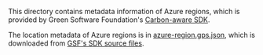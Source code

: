 This directory contains metadata information of Azure regions, which is provided by Green Software Foundation's [Carbon-aware SDK](https://github.com/Green-Software-Foundation/carbon-aware-sdk).

The location metadata of Azure regions is in [azure-region.gps.json](./azure-region.gps.json), which is downloaded from [GSF's SDK source files](https://github.com/Green-Software-Foundation/carbon-aware-sdk/raw/dev/src/CarbonAware.LocationSources/CarbonAware.LocationSources.Azure/src/azure-regions.json).
